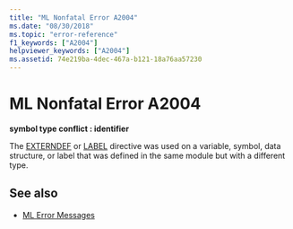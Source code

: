 ```yaml
---
title: "ML Nonfatal Error A2004"
ms.date: "08/30/2018"
ms.topic: "error-reference"
f1_keywords: ["A2004"]
helpviewer_keywords: ["A2004"]
ms.assetid: 74e219ba-4dec-467a-b121-18a76aa57230
---
```

# ML Nonfatal Error A2004

**symbol type conflict : identifier**

The [EXTERNDEF](../../assembler/masm/externdef.md) or [LABEL](../../assembler/masm/label-masm.md) directive was used on a variable, symbol, data structure, or label that was defined in the same module but with a different type.

## See also

- [ML Error Messages](../../assembler/masm/ml-error-messages.md)
